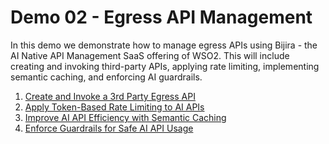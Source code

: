 # Demo 02 - Egress API Management

In this demo we demonstrate how to manage egress APIs using Bijira - the AI Native API Management SaaS offering of WSO2. This will include creating and invoking third-party APIs, applying rate limiting, implementing semantic caching, and enforcing AI guardrails.

1. [Create and Invoke a 3rd Party Egress API](./Use%20Case%2001%20-%20Create%20and%20Invoke%20a%203rd%20Party%20Egress%20API/README.md)
2. [Apply Token-Based Rate Limiting to AI APIs](./Use%20Case%2002%20-%20Apply%20Token-Based%20Rate%20Limiting%20to%20AI%20APIs/README.md)
3. [Improve AI API Efficiency with Semantic Caching](./Use%20Case%2003%20-%20Improve%20AI%20API%20Efficiency%20with%20Semantic%20Caching/README.md)
4. [Enforce Guardrails for Safe AI API Usage](./Use%20Case%2004%20-%20Enforce%20Guardrails%20for%20Safe%20AI%20API%20Usage/README.md)

